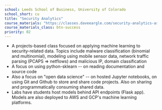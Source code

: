 ```yaml
---
school: Leeds School of Business, University of Colorado
school_short: cu
title: "Security Analytics"
course_materials: "https://classes.daveeargle.com/security-analytics-assignments/"
course_materials_class: btn-success
priority: 02
---
```


- A projects-based class focused on applying machine learning to
  security-related data. Topics include malware classification (binomial and
  multinomial), modeling using mobile sensor data, network traffic parsing
  (PCAPS => netflows) and malicious IP, domain classification
- A focus on using python-sklearn -- on reading documentation and source code
- Also a focus on "open data science" -- on hosted Jupyter notebooks, on using
  Git and Github to store and share code projects. Also on sharing and
  programmatically consuming shared data.
- Labs have students host models behind API endpoints (Flask app). Models are
  also deployed to AWS and GCP's machine learning platforms.
